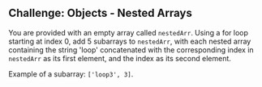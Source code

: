 ## Challenge: Objects - Nested Arrays

You are provided with an empty array called `nestedArr`. Using a for loop starting at index 0, add 5 subarrays to `nestedArr`, with each nested array containing the string 'loop' concatenated with the corresponding index in `nestedArr` as its first element, and the index as its second element.

Example of a subarray: `['loop3', 3]`.